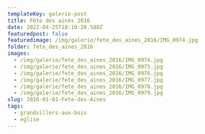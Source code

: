 ```yaml
---
templateKey: galerie-post
title: Fête des ainés 2016
date: 2022-04-25T18:10:28.588Z
featuredpost: false
featuredimage: /img/galerie/fete_des_aines_2016/IMG_0974.jpg
folder: fete_des_aines_2016
images:
  - /img/galerie/fete_des_aines_2016/IMG_0974.jpg
  - /img/galerie/fete_des_aines_2016/IMG_0975.jpg
  - /img/galerie/fete_des_aines_2016/IMG_0976.jpg
  - /img/galerie/fete_des_aines_2016/IMG_0977.jpg
  - /img/galerie/fete_des_aines_2016/IMG_0978.jpg
  - /img/galerie/fete_des_aines_2016/IMG_0979.jpg
slug: 2016-01-01-Fete-des-Aines
tags:
  - grandvillers-aux-bois
  - eglise
---
```

